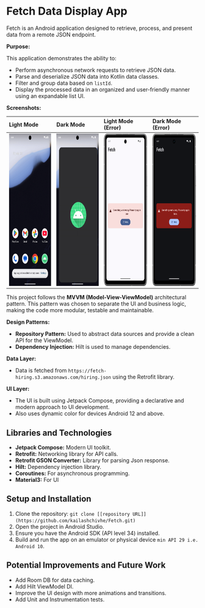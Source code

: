 # Fetch Data Display App

Fetch is an Android application designed to retrieve, process, and present data from a remote JSON endpoint.

**Purpose:**

This application demonstrates the ability to:

* Perform asynchronous network requests to retrieve JSON data.
* Parse and deserialize JSON data into Kotlin data classes.
* Filter and group data based on `listId`.
* Display the processed data in an organized and user-friendly manner using an expandable list UI.

**Screenshots:**

| Light Mode           | Dark Mode            | Light Mode (Error) | Dark Mode (Error) |
| :-------------------- | :-------------------- | :------------------- | :------------------ |
| <img src="./screenshots/LightMode.gif" width="200" height="400" alt="Light Mode GIF"> | <img src="./screenshots/DarkMode.gif" width="200" height="400" alt="Dark Mode GIF"> | <img src="./screenshots/LightModeError.png" width="200" height="400" alt="Light Mode Error"> | <img src="./screenshots/DarkModeError.png" width="200" height="400" alt="Dark Mode Error"> |



This project follows the **MVVM (Model-View-ViewModel)** architectural pattern. This pattern was chosen to separate the UI and business logic, making the code more modular, testable and maintainable.

**Design Patterns:**

* **Repository Pattern:** Used to abstract data sources and provide a clean API for the ViewModel.
* **Dependency Injection:** Hilt is used to manage dependencies.

**Data Layer:**

* Data is fetched from `https://fetch-hiring.s3.amazonaws.com/hiring.json` using the Retrofit library.

**UI Layer:**

* The UI is built using Jetpack Compose, providing a declarative and modern approach to UI development.
* Also uses dynamic color for devices Android 12 and above.

## Libraries and Technologies

* **Jetpack Compose:** Modern UI toolkit.
* **Retrofit:** Networking library for API calls.
* **Retrofit GSON Converter:** Library for parsing Json response.
* **Hilt:** Dependency injection library.
* **Coroutines:** For asynchronous programming.
* **Material3:** For UI

## Setup and Installation

1.  Clone the repository: `git clone [[repository URL]](https://github.com/kailashchivhe/Fetch.git)`
2.  Open the project in Android Studio.
3.  Ensure you have the Android SDK (API level 34) installed.
4.  Build and run the app on an emulator or physical device `min API 29 i.e. Android 10`.

## Potential Improvements and Future Work

* Add Room DB for data caching.
* Add Hilt ViewModel DI.
* Improve the UI design with more animations and transitions.
* Add Unit and Instrumentation tests.
